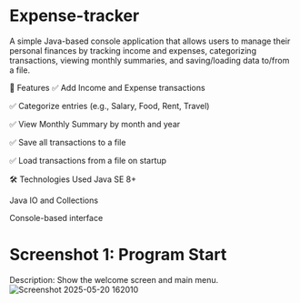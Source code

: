 # Expense-tracker
A simple Java-based console application that allows users to manage their personal finances by tracking income and expenses, categorizing transactions, viewing monthly summaries, and saving/loading data to/from a file.

🚀 Features
✅ Add Income and Expense transactions

✅ Categorize entries (e.g., Salary, Food, Rent, Travel)

✅ View Monthly Summary by month and year

✅ Save all transactions to a file

✅ Load transactions from a file on startup

🛠 Technologies Used
Java SE 8+

Java IO and Collections

Console-based interface

# Screenshot 1: Program Start
Description: Show the welcome screen and main menu.
![Screenshot 2025-05-20 162010](https://github.com/user-attachments/assets/cf6071cb-6c07-4a29-a0a7-45b0ac93f593)


